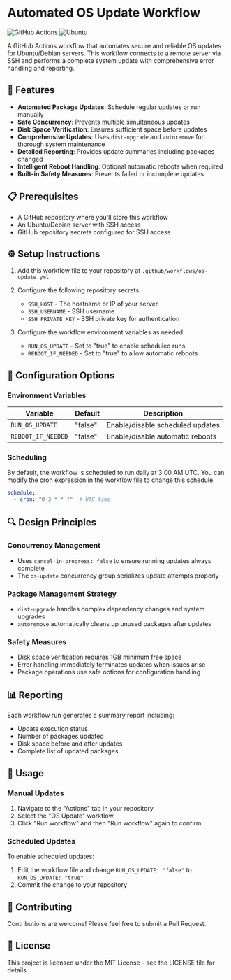 # Automated OS Update Workflow

![GitHub Actions](https://img.shields.io/badge/GitHub%20Actions-2088FF?style=for-the-badge&logo=github-actions&logoColor=white)
![Ubuntu](https://img.shields.io/badge/Ubuntu-E95420?style=for-the-badge&logo=ubuntu&logoColor=white)

A GitHub Actions workflow that automates secure and reliable OS updates for Ubuntu/Debian servers. This workflow connects to a remote server via SSH and performs a complete system update with comprehensive error handling and reporting.

## 🚀 Features

- **Automated Package Updates**: Schedule regular updates or run manually
- **Safe Concurrency**: Prevents multiple simultaneous updates
- **Disk Space Verification**: Ensures sufficient space before updates
- **Comprehensive Updates**: Uses `dist-upgrade` and `autoremove` for thorough system maintenance
- **Detailed Reporting**: Provides update summaries including packages changed
- **Intelligent Reboot Handling**: Optional automatic reboots when required
- **Built-in Safety Measures**: Prevents failed or incomplete updates

## 📋 Prerequisites

- A GitHub repository where you'll store this workflow
- An Ubuntu/Debian server with SSH access
- GitHub repository secrets configured for SSH access

## ⚙️ Setup Instructions

1. Add this workflow file to your repository at `.github/workflows/os-update.yml`

2. Configure the following repository secrets:
   - `SSH_HOST` - The hostname or IP of your server
   - `SSH_USERNAME` - SSH username
   - `SSH_PRIVATE_KEY` - SSH private key for authentication

3. Configure the workflow environment variables as needed:
   - `RUN_OS_UPDATE` - Set to "true" to enable scheduled runs
   - `REBOOT_IF_NEEDED` - Set to "true" to allow automatic reboots

## 📝 Configuration Options

### Environment Variables

| Variable | Default | Description |
|----------|---------|-------------|
| `RUN_OS_UPDATE` | "false" | Enable/disable scheduled updates |
| `REBOOT_IF_NEEDED` | "false" | Enable/disable automatic reboots |

### Scheduling

By default, the workflow is scheduled to run daily at 3:00 AM UTC. You can modify the cron expression in the workflow file to change this schedule.

```yaml
schedule:
  - cron: "0 3 * * *"  # UTC time
```

## 🔍 Design Principles

### Concurrency Management
- Uses `cancel-in-progress: false` to ensure running updates always complete
- The `os-update` concurrency group serializes update attempts properly

### Package Management Strategy
- `dist-upgrade` handles complex dependency changes and system upgrades
- `autoremove` automatically cleans up unused packages after updates

### Safety Measures
- Disk space verification requires 1GB minimum free space
- Error handling immediately terminates updates when issues arise
- Package operations use safe options for configuration handling

## 📊 Reporting

Each workflow run generates a summary report including:
- Update execution status
- Number of packages updated
- Disk space before and after updates
- Complete list of updated packages

## 🔄 Usage

### Manual Updates

1. Navigate to the "Actions" tab in your repository
2. Select the "OS Update" workflow
3. Click "Run workflow" and then "Run workflow" again to confirm

### Scheduled Updates

To enable scheduled updates:
1. Edit the workflow file and change `RUN_OS_UPDATE: "false"` to `RUN_OS_UPDATE: "true"`
2. Commit the change to your repository

## 🤝 Contributing

Contributions are welcome! Please feel free to submit a Pull Request.

## 📄 License

This project is licensed under the MIT License - see the LICENSE file for details.

